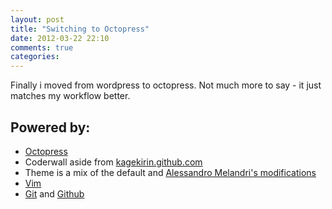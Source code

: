 ```yaml
---
layout: post
title: "Switching to Octopress"
date: 2012-03-22 22:10
comments: true
categories: 
---
```

Finally i moved from wordpress to octopress. Not much more to say - it just matches my workflow better.

Powered by:
-----------
  * [Octopress](http://octopress.org/)
  * Coderwall aside from [kagekirin.github.com](http://kagekirin.github.com/blog/2012/02/22/playing-with-octopress-custom-asides/)
  * Theme is a mix of the default and [Alessandro Melandri's modifications](http://melandri.net/2012/02/14/octopress-theme-customization/)
  * [Vim](http://www.vim.org/)
  * [Git](http://git-scm.com/) and [Github](http://github.com)

